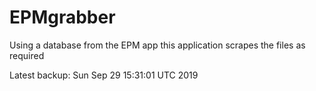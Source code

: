 # EPMgrabber
Using a database from the EPM app this application scrapes the files as required


Latest backup: Sun Sep 29 15:31:01 UTC 2019
